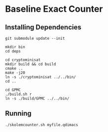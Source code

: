 # Baseline Exact Counter

## Installing Dependencies

```
git submodule update --init

mkdir bin
cd deps

cd cryptominisat
mkdir build && cd build
cmake ..
make -j20
ln -s ./cryptominisat ../../bin/
cd ..

cd GPMC
./build.sh r
ln -s ./build/GPMC ../../bin/
```

## Running

```
./skolemcounter.sh myfile.qdimacs
```